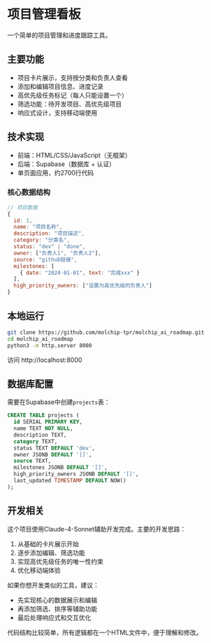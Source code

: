 # 项目管理看板

一个简单的项目管理和进度跟踪工具。

## 主要功能

- 项目卡片展示，支持按分类和负责人查看
- 添加和编辑项目信息、进度记录
- 高优先级任务标记（每人只能设置一个）
- 筛选功能：待开发项目、高优先级项目
- 响应式设计，支持移动端使用

## 技术实现

- 前端：HTML/CSS/JavaScript（无框架）
- 后端：Supabase（数据库 + 认证）
- 单页面应用，约2700行代码

### 核心数据结构
```javascript
// 项目数据
{
  id: 1,
  name: "项目名称",
  description: "项目描述", 
  category: "分类名",
  status: "dev" | "done",
  owner: ["负责人1", "负责人2"],
  source: "github链接",
  milestones: [
    { date: "2024-01-01", text: "完成xxx" }
  ],
  high_priority_owners: ["设置为高优先级的负责人"]
}
```

## 本地运行

```bash
git clone https://github.com/molchip-tpr/molchip_ai_roadmap.git
cd molchip_ai_roadmap
python3 -m http.server 8000
```

访问 http://localhost:8000

## 数据库配置

需要在Supabase中创建`projects`表：

```sql
CREATE TABLE projects (
  id SERIAL PRIMARY KEY,
  name TEXT NOT NULL,
  description TEXT,
  category TEXT,
  status TEXT DEFAULT 'dev',
  owner JSONB DEFAULT '[]',
  source TEXT,
  milestones JSONB DEFAULT '[]',
  high_priority_owners JSONB DEFAULT '[]',
  last_updated TIMESTAMP DEFAULT NOW()
);
```

## 开发相关

这个项目使用Claude-4-Sonnet辅助开发完成。主要的开发思路：

1. 从基础的卡片展示开始
2. 逐步添加编辑、筛选功能
3. 实现高优先级任务的唯一性约束
4. 优化移动端体验

如果你想开发类似的工具，建议：
- 先实现核心的数据展示和编辑
- 再添加筛选、排序等辅助功能
- 最后处理响应式和交互优化

代码结构比较简单，所有逻辑都在一个HTML文件中，便于理解和修改。 
